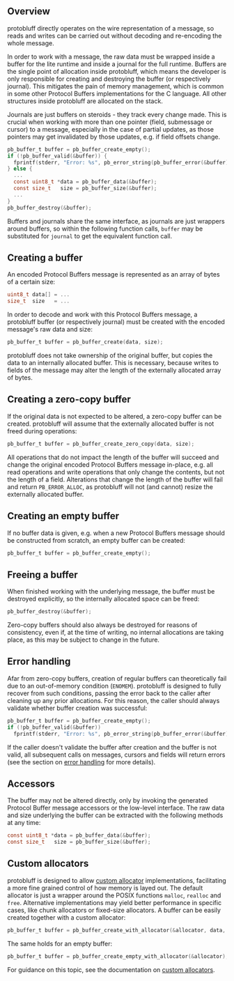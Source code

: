 ## Overview

protobluff directly operates on the wire representation of a message, so reads
and writes can be carried out without decoding and re-encoding the whole
message.

In order to work with a message, the raw data must be wrapped inside a buffer
for the lite runtime and inside a journal for the full runtime. Buffers are the
single point of allocation inside protobluff, which means the developer is only
responsible for creating and destroying the buffer (or respectively journal).
This mitigates the pain of memory management, which is common in some other
Protocol Buffers implementations for the C language. All other structures
inside protobluff are allocated on the stack.

Journals are just buffers on steroids - they track every change made. This is
crucial when working with more than one pointer (field, submessage or cursor)
to a message, especially in the case of partial updates, as those pointers may
get invalidated by those updates, e.g. if field offsets change.

``` c
pb_buffer_t buffer = pb_buffer_create_empty();
if (!pb_buffer_valid(&buffer)) {
  fprintf(stderr, "Error: %s", pb_error_string(pb_buffer_error(&buffer)));
} else {
  ...
  const uint8_t *data = pb_buffer_data(&buffer);
  const size_t   size = pb_buffer_size(&buffer);
  ...
}
pb_buffer_destroy(&buffer);
```

Buffers and journals share the same interface, as journals are just wrappers
around buffers, so within the following function calls, `buffer` may be
substituted for `journal` to get the equivalent function call.

## Creating a buffer

An encoded Protocol Buffers message is represented as an array of bytes of
a certain size:

``` c
uint8_t data[] = ...
size_t  size   = ...
```

In order to decode and work with this Protocol Buffers message, a protobluff
buffer (or respectively journal) must be created with the encoded message's raw
data and size:

``` c
pb_buffer_t buffer = pb_buffer_create(data, size);
```

protobluff does not take ownership of the original buffer, but copies the data
to an internally allocated buffer. This is necessary, because writes to fields
of the message may alter the length of the externally allocated array of bytes.

## Creating a zero-copy buffer

If the original data is not expected to be altered, a zero-copy buffer can be
created. protobluff will assume that the externally allocated buffer is not
freed during operations:

``` c
pb_buffer_t buffer = pb_buffer_create_zero_copy(data, size);
```

All operations that do not impact the length of the buffer will succeed and
change the original encoded Protocol Buffers message in-place, e.g. all read
operations and write operations that only change the contents, but not the
length of a field. Alterations that change the length of the buffer will fail
and return `PB_ERROR_ALLOC`, as protobluff will not (and cannot) resize the
externally allocated buffer.

## Creating an empty buffer

If no buffer data is given, e.g. when a new Protocol Buffers message should be
constructed from scratch, an empty buffer can be created:

``` c
pb_buffer_t buffer = pb_buffer_create_empty();
```

## Freeing a buffer

When finished working with the underlying message, the buffer must be
destroyed explicitly, so the internally allocated space can be freed:

``` c
pb_buffer_destroy(&buffer);
```

Zero-copy buffers should also always be destroyed for reasons of consistency,
even if, at the time of writing, no internal allocations are taking place, as
this may be subject to change in the future.

## Error handling

Afar from zero-copy buffers, creation of regular buffers can theoretically
fail due to an out-of-memory condition (`ENOMEM`). protobluff is designed to
fully recover from such conditions, passing the error back to the caller after
cleaning up any prior allocations. For this reason, the caller should always
validate whether buffer creation was successful:

``` c
pb_buffer_t buffer = pb_buffer_create_empty();
if (!pb_buffer_valid(&buffer))
  fprintf(stderr, "Error: %s", pb_error_string(pb_buffer_error(&buffer)));
```

If the caller doesn't validate the buffer after creation and the buffer is
not valid, all subsequent calls on messages, cursors and fields will return
errors (see the section on [error handling](/guide/error-handling/) for more
details).

## Accessors

The buffer may not be altered directly, only by invoking the generated Protocol
Buffer message accessors or the low-level interface. The raw data and size
underlying the buffer can be extracted with the following methods at any time:

``` c
const uint8_t *data = pb_buffer_data(&buffer);
const size_t   size = pb_buffer_size(&buffer);
```

## Custom allocators

protobluff is designed to allow [custom allocator](/guide/allocators/)
implementations, facilitating a more fine grained control of how memory is
layed out. The default allocator is just a wrapper around the POSIX functions
`malloc`, `realloc` and `free`. Alternative implementations may yield better
performance in specific cases, like chunk allocators or fixed-size allocators.
A buffer can be easily created together with a custom allocator:

``` c
pb_buffer_t buffer = pb_buffer_create_with_allocator(&allocator, data, size);
```

The same holds for an empty buffer:

``` c
pb_buffer_t buffer = pb_buffer_create_empty_with_allocator(&allocator);
```

For guidance on this topic, see the documentation on
[custom allocators](/guide/allocators/).
